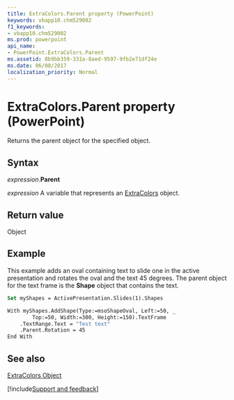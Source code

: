 ```yaml
---
title: ExtraColors.Parent property (PowerPoint)
keywords: vbapp10.chm529002
f1_keywords:
- vbapp10.chm529002
ms.prod: powerpoint
api_name:
- PowerPoint.ExtraColors.Parent
ms.assetid: 8b9bb359-331a-8aed-9597-9fb2e71df24e
ms.date: 06/08/2017
localization_priority: Normal
---
```



# ExtraColors.Parent property (PowerPoint)

Returns the parent object for the specified object.


## Syntax

_expression_.**Parent**

_expression_ A variable that represents an [ExtraColors](PowerPoint.ExtraColors.md) object.


## Return value

Object


## Example

This example adds an oval containing text to slide one in the active presentation and rotates the oval and the text 45 degrees. The parent object for the text frame is the  **Shape** object that contains the text.


```vb
Set myShapes = ActivePresentation.Slides(1).Shapes

With myShapes.AddShape(Type:=msoShapeOval, Left:=50, _
        Top:=50, Width:=300, Height:=150).TextFrame
    .TextRange.Text = "Test text"
    .Parent.Rotation = 45
End With
```


## See also


[ExtraColors Object](PowerPoint.ExtraColors.md)

[!include[Support and feedback](~/includes/feedback-boilerplate.md)]